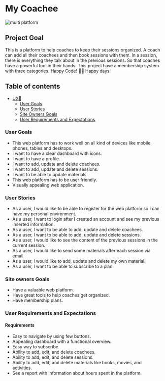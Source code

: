 # **My Coachee**

![multi platform](add-later-on)

## **Project Goal**
This is a platform to help coaches to keep their sessions organized. A coach can add all their coachees and then book sessions with them. In a session, there is everything they talk about in the previous sessions. So that coaches have a powerful tool in their hands. This project have a membership system with three categories.
Happy Code! 👨‍💻 Happy days!

## Table of contents 
* [UX](#ux)🎯
    * [User Goals](#user-goals)
    * [User Stories](#user-stories)
    * [Site Owners Goals](#site-owners-goals)
    * [User Requirements and Expectations](#user-requirements-and-expectations)


### **User Goals**

* This web platform has to work well on all kind of devices like mobile phones, tables and desktops.
* I want to have a clear dashboard with icons. 
* I want to have a profile.
* I want to add, update and delete coachees.
* I want to add, update and delete sessions.
* I want to be able to update materials.
* This web platform has to be user friendly.
* Visually appealing web application.

### **User Stories**

* As a user, I would like to be able to register for the web platform so I can have my personal environment.
* As a user, I want to login after I created an account and see my previous inserted information.
* As a user, I want to be able to add, update and delete coachees.
* As a user, I want to be able to add, update and delete sessions.
* As a user, I would like to see the content of the previous sessions in the current session.
* As a user, I would like to send some materials after each session via email.
* As a user, I would like to add, update and delete my own material.
* As a user, I want to be able to subscribe to a plan.

### **Site owners Goals**
* Have a valuable web platform.
* Have great tools to help coaches get organized.
* Have membership plans.

### **User Requirements and Expectations**

#### Requirements

* Easy to navigate by using few buttons.
* Appealing dashboard with a functional overview.
* Easy way to subscribe.
* Ability to add, edit, and delete coachees.
* Ability to add, edit, and delete sessions.
* Ability to add, edit, and delete materials like books, movies, and activities.
* See a report with information about hours spent in the platform.

